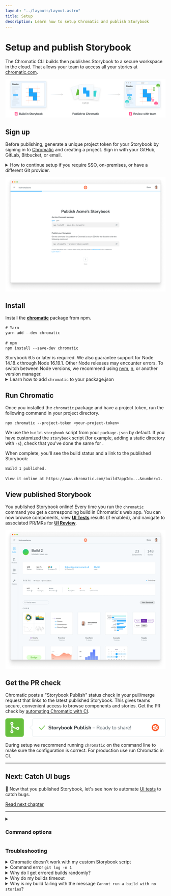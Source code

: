 ```yaml
---
layout: "../layouts/Layout.astro"
title: Setup
description: Learn how to setup Chromatic and publish Storybook
---
```


# Setup and publish Storybook

The Chromatic CLI builds then publishes Storybook to a secure workspace in the cloud. That allows your team to access all your stories at [chromatic.com](https://www.chromatic.com/start).

![Publish Storybook](../images/workflow-publish.png)

## Sign up

Before publishing, generate a unique project token for your Storybook by signing in to [Chromatic](https://www.chromatic.com/start) and creating a project. Sign in with your GitHub, GitLab, Bitbucket, or email.

<details>
<summary id="demo-chromatic-unlinked">How to continue setup if you require SSO, on-premises, or have a different Git provider.</summary>

These instructions will teach you how to setup Chromatic with an ["unlinked" project](access#unlinked-projects). This can be useful in these situations:

- You need an enterprise plan but want to trial Chromatic in your project first
- You use an OAuth provider that we don't support right now
- You use Git hosting that we don't support right now

Start by signing in using your _personal_ account via any of the supported providers. We'll use this to authenticate you as a user only so the account doesn't have to be associated with your work.

Select "Create a project" and type your project name to create an unlinked project.

![Setup unlinked project](../images/chromatic-setup-unlinked-project.png)

Nice! You created an unlinked project. This will allow you to get started with [UI Testing](test) workflow regardless of the underlying git provider. You can then configure your CI system to automatically run a Chromatic build on push.

The Chromatic CLI provides the option to generate a JUnit XML report of your build, which you can use to handle commit / pull request statuses yourself. See [debug options](cli#debug-options) for details.

Unlinked projects have certain drawbacks:

- You won't get automatic PR checks, so pull requests will not be marked with our status messages. You'll need to set this up manually via your CI provider.
- You won't have access to our UI Review workflow, because it relies on retrieving pull requests from your Git provider.
- Authentication and access control must be handled manually through user invites.

Now continue setting up Chromatic [as usual](setup#install).

</details>

![Setup project](../images/setup.png)

## Install

Install the [**chromatic**](https://www.npmjs.com/package/chromatic) package from npm.

```shell
# Yarn
yarn add --dev chromatic

# npm
npm install --save-dev chromatic
```

<div class="aside">Storybook 6.5 or later is required. We also guarantee support for Node 14.18.x through Node 16.19.1. Other Node releases may encounter errors. To switch between Node versions, we recommend using <a href="https://github.com/nvm-sh/nvm">nvm</a>, <a href="https://github.com/tj/n">n</a>, or another version manager.</div>

<details>

<summary>Learn how to add <code>chromatic</code> to your package.json</summary>

The `chromatic` command will also give you the option of adding an npm script to your `package.json` so you can run future builds with `npm run chromatic/yarn chromatic`. If you want to add it manually, it should look something like:

```json
{
  "scripts": {
    "chromatic": "chromatic"
  }
}
```

The above script command will pick up your project token by reading the `CHROMATIC_PROJECT_TOKEN` environment variable. After adding the above, ensure you set `CHROMATIC_PROJECT_TOKEN` when you run builds - such as in your CI config.

If you allowed `chromatic` to add the above line, it will also have written the environment variable to your `package.json`. This environment variable can also be set via your CI config for extra privacy.

</details>

## Run Chromatic

Once you installed the `chromatic` package and have a project token, run the following command in your project directory.

```shell
npx chromatic --project-token <your-project-token>
```

<div class="aside">
We use the <code>build-storybook</code> script from your <code>package.json</code> by default. If you have customized the <code>storybook</code> script (for example, adding a static directory with <code>-s</code>), check that you've done the same for <script>build-storybook</script>.
</div>

When complete, you'll see the build status and a link to the published Storybook:

```shell
Build 1 published.

View it online at https://www.chromatic.com/build?appId=...&number=1.
```

## View published Storybook

You published Storybook online! Every time you run the `chromatic` command you get a corresponding build in Chromatic's web app. You can now browse components, view [**UI Tests**](test) results (if enabled), and navigate to associated PR/MRs for [**UI Review**](review).

![Build for publish](../images/build-publish-only.png)

## Get the PR check

Chromatic posts a "Storybook Publish" status check in your pull/merge request that links to the latest published Storybook. This gives teams secure, convenient access to browse components and stories. Get the PR check by [automating Chromatic with CI](ci).

![PR badge for publish](../images/prbadge-publish.png)

<div class="aside">During setup we recommend running <code>chromatic</code> on the command line to make sure the configuration is correct. For production use run Chromatic in CI.</div>

---

## Next: Catch UI bugs

📸 Now that you published Storybook, let's see how to automate [UI tests](test) to catch bugs.

<a class="btn primary round" href="test">Read next chapter</a>

---

<details>
<summary><h3 class="no-anchor">Command options</h3></summary>

If you have customized the way your Storybook runs, you may need to pass additional options to the `chromatic` command. Learn more in the [package documentation](https://github.com/chromaui/chromatic-cli#main-options).

</details>

### Troubleshooting

<details>
<summary>Chromatic doesn't work with my custom Storybook script</code></summary>

We do our best to interpret your Storybook script in package.json, but you might need to pass additional options to the `chromatic` command. [Check out all the options »](cli)

</details>

<details>
<summary>Command error <code>git log -n 1</code></summary>

This error often appears when `git` is not available in your CI environment. Chromatic uses `git` to associate commits to pull/merge requests and set baselines. We require that an executable git is available (on the `$PATH` ) of the `chromatic` script.

**Common cases:**

- Docker containers: Git may not be installed on certain Docker containers. You'll need to make the image includes Git.
- Heroku CI: Git history isn't available by default. You'll have to give Heroku auth access to your repo so that it can clone it before running CI. This can be unideal. Some customers end up using other CI providers to run Chromatic like GitHub Actions (free) or CircleCI.
- Google Cloud CI: The `.git` folder is ignored by default. Based on [their documentation](https://github.com/GoogleCloudPlatform/cloud-builders/issues/236#issuecomment-374629200) you can try `.gcloudignore`. However, some customers have run into trouble with this solution and instead opted to use other CI providers to run Chromatic like GitHub Actions (free) or CircleCI.
- You don't use Git: Enable Git version control in your project and try Chromatic again.

**Debug yourself:**

- Try running the command manually `git log -n 1 --format="%H,%ct,%ce,%cn"` and check if there are errors

</details>

<details>
<summary>Why do I get errored builds randomly?</summary>

Chromatic builds and runs Storybook flawlessly _most of the time_, but we're not perfect (we wish). Sometimes builds don't run due to rare infrastructure issues. If this happens, try to re-run the build via your CI provider. We keep track of these errors to improve the service.

</details>

<details>
<summary>Why do my builds timeout</summary>

Chromatic takes snapshots very quickly. However, if we lose the connection to your server (for instance if you stop your server mid-build, or your internet connection goes down), builds can time out. Check your connection and try restarting the build.

</details>

<details>
<summary>Why is my build failing with the message <code>Cannot run a build with no stories</code>?</summary>

This happens if certain stories were disabled via the [`chromatic: { disable: true }`](ignoring-elements#ignore-stories) option at a higher level.

To solve this you can:

1. Remove the top-level [`chromatic: { disable: true }`](ignoring-elements#ignore-stories) option
1. Enable snapshots for specific stories
1. Run `yarn storybook-build` locally and fix the issues in your stories

</details>
